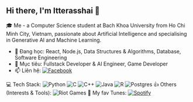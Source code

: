 ## Hi there, I'm Itterasshai 👋

🎓 Me - a Computer Science student at Bach Khoa University from Ho Chi Minh City, Vietnam, passionate about Artificial Intelligence and specialising in Generative AI and Machine Learning.  
- 🌱 Đang học: React, Node.js, Data Structures & Algorithms, Database, Software Engineering
- 🎯 Mục tiêu: Fullstack Developer & AI Engineer, Game Developer
- 📫 Liên hệ: [![Facebook](https://img.shields.io/badge/-Facebook-1877F2?logo=facebook&logoColor=white&style=flat)](https://www.facebook.com/nguyen.viet.hung.396443/)

💻 Tech Stack:
![Python](https://img.shields.io/badge/-Python-3776AB?logo=python&logoColor=white&style=flat)
![C](https://img.shields.io/badge/-C-00599C?logo=c&logoColor=white&style=flat)
![C++](https://img.shields.io/badge/-C++-00599C?logo=cplusplus&logoColor=white&style=flat)
![Java](https://img.shields.io/badge/-Java-007396?logo=java&logoColor=white&style=flat)
![R](https://img.shields.io/badge/-R-276DC3?logo=r&logoColor=white&style=flat)
![Postgres](https://img.shields.io/badge/-Postgres-336791?logo=postgresql&logoColor=white&style=flat)
👍 Others (Interests & Tools):
![Riot Games](https://img.shields.io/badge/-RiotGames-D32936?logo=riotgames&logoColor=white&style=flat)
🎵 My fav Tunes: [![Spotify](https://img.shields.io/badge/-Spotify-1ED760?logo=spotify&logoColor=white&style=flat)](https://open.spotify.com/user/https://open.spotify.com/user/21dpgcrdswpjmefjjuhh3qoqa?si=297e8af7c5274b6c)


